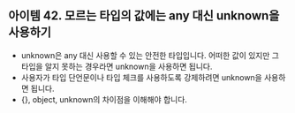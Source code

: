 ## 아이템 42. 모르는 타입의 값에는 any 대신 unknown을 사용하기
- unknown은 any 대신 사용할 수 있는 안전한 타입입니다. 어떠한 값이 있지만 그 타입을 알지 못하는 경우라면 unknown을 사용하면 됩니다.
- 사용자가 타입 단언문이나 타입 체크를 사용하도록 강제하려면 unknown을 사용하면 됩니다.
- {}, object, unknown의 차이점을 이해해야 합니다.
